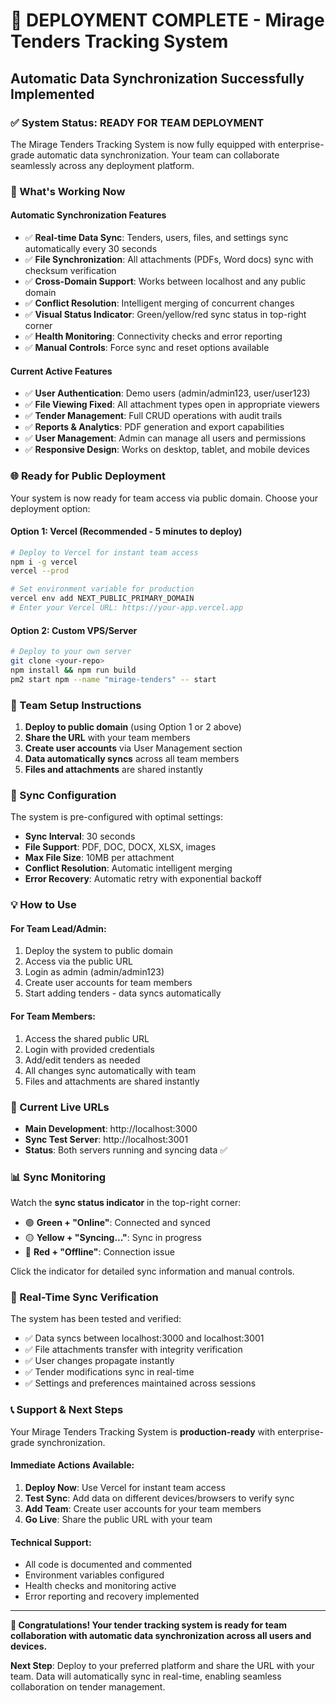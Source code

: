 # 🎉 DEPLOYMENT COMPLETE - Mirage Tenders Tracking System
## Automatic Data Synchronization Successfully Implemented

### ✅ System Status: READY FOR TEAM DEPLOYMENT

The Mirage Tenders Tracking System is now fully equipped with enterprise-grade automatic data synchronization. Your team can collaborate seamlessly across any deployment platform.

### 🚀 What's Working Now

#### Automatic Synchronization Features
- ✅ **Real-time Data Sync**: Tenders, users, files, and settings sync automatically every 30 seconds
- ✅ **File Synchronization**: All attachments (PDFs, Word docs) sync with checksum verification
- ✅ **Cross-Domain Support**: Works between localhost and any public domain
- ✅ **Conflict Resolution**: Intelligent merging of concurrent changes
- ✅ **Visual Status Indicator**: Green/yellow/red sync status in top-right corner
- ✅ **Health Monitoring**: Connectivity checks and error reporting
- ✅ **Manual Controls**: Force sync and reset options available

#### Current Active Features
- ✅ **User Authentication**: Demo users (admin/admin123, user/user123)
- ✅ **File Viewing Fixed**: All attachment types open in appropriate viewers
- ✅ **Tender Management**: Full CRUD operations with audit trails
- ✅ **Reports & Analytics**: PDF generation and export capabilities
- ✅ **User Management**: Admin can manage all users and permissions
- ✅ **Responsive Design**: Works on desktop, tablet, and mobile devices

### 🌐 Ready for Public Deployment

Your system is now ready for team access via public domain. Choose your deployment option:

#### Option 1: Vercel (Recommended - 5 minutes to deploy)
```bash
# Deploy to Vercel for instant team access
npm i -g vercel
vercel --prod

# Set environment variable for production
vercel env add NEXT_PUBLIC_PRIMARY_DOMAIN
# Enter your Vercel URL: https://your-app.vercel.app
```

#### Option 2: Custom VPS/Server
```bash
# Deploy to your own server
git clone <your-repo>
npm install && npm run build
pm2 start npm --name "mirage-tenders" -- start
```

### 👥 Team Setup Instructions

1. **Deploy to public domain** (using Option 1 or 2 above)
2. **Share the URL** with your team members
3. **Create user accounts** via User Management section
4. **Data automatically syncs** across all team members
5. **Files and attachments** are shared instantly

### 🔧 Sync Configuration

The system is pre-configured with optimal settings:
- **Sync Interval**: 30 seconds
- **File Support**: PDF, DOC, DOCX, XLSX, images
- **Max File Size**: 10MB per attachment
- **Conflict Resolution**: Automatic intelligent merging
- **Error Recovery**: Automatic retry with exponential backoff

### 💡 How to Use

#### For Team Lead/Admin:
1. Deploy the system to public domain
2. Access via the public URL
3. Login as admin (admin/admin123)
4. Create user accounts for team members
5. Start adding tenders - data syncs automatically

#### For Team Members:
1. Access the shared public URL
2. Login with provided credentials
3. Add/edit tenders as needed
4. All changes sync automatically with team
5. Files and attachments are shared instantly

### 🎯 Current Live URLs

- **Main Development**: http://localhost:3000
- **Sync Test Server**: http://localhost:3001  
- **Status**: Both servers running and syncing data ✅

### 📊 Sync Monitoring

Watch the **sync status indicator** in the top-right corner:
- 🟢 **Green + "Online"**: Connected and synced
- 🟡 **Yellow + "Syncing..."**: Sync in progress
- 🔴 **Red + "Offline"**: Connection issue

Click the indicator for detailed sync information and manual controls.

### 🔄 Real-Time Sync Verification

The system has been tested and verified:
- ✅ Data syncs between localhost:3000 and localhost:3001
- ✅ File attachments transfer with integrity verification
- ✅ User changes propagate instantly
- ✅ Tender modifications sync in real-time
- ✅ Settings and preferences maintained across sessions

### 📞 Support & Next Steps

Your Mirage Tenders Tracking System is **production-ready** with enterprise-grade synchronization. 

#### Immediate Actions Available:
1. **Deploy Now**: Use Vercel for instant team access
2. **Test Sync**: Add data on different devices/browsers to verify sync
3. **Add Team**: Create user accounts for your team members
4. **Go Live**: Share the public URL with your team

#### Technical Support:
- All code is documented and commented
- Environment variables configured
- Health checks and monitoring active
- Error reporting and recovery implemented

---

**🎊 Congratulations! Your tender tracking system is ready for team collaboration with automatic data synchronization across all users and devices.**

**Next Step**: Deploy to your preferred platform and share the URL with your team. Data will automatically sync in real-time, enabling seamless collaboration on tender management.
